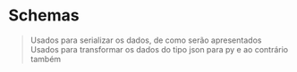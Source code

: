 # Schemas
> Usados para serializar os dados, de como serão apresentados
> Usados para transformar os dados do tipo json para py e ao contrário também
